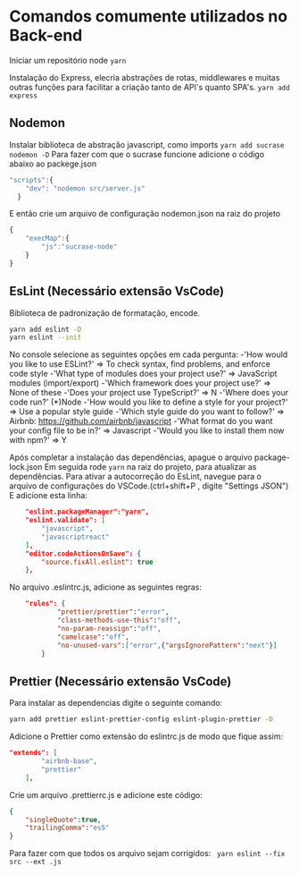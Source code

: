 
# Comandos comumente utilizados no Back-end

Iniciar um repositório node
```yarn```

Instalação do Express, elecria abstrações de rotas, middlewares e muitas outras funções para facilitar a criação tanto de API's quanto SPA's.
```yarn add express```

## Nodemon

Instalar biblioteca de abstração javascript, como imports
```yarn add sucrase nodemon -D```
Para fazer com que o sucrase funcione adicione o código abaixo ao packege.json

```javascript
"scripts":{
    "dev": "nodemon src/server.js"
  }
```

E então crie um arquivo de configuração nodemon.json na raiz do projeto

```javascript
{
    "execMap":{
        "js":"sucrase-node"
    }
}
```

## EsLint (Necessário extensão VsCode)

Biblioteca de padronização de formatação, encode.

```bash
yarn add eslint -D
yarn eslint --init
```

No console selecione as seguintes opções em cada pergunta:
-'How would you like to use ESLint?' => To check syntax, find problems, and enforce code style
-'What type of modules does your project use?' => JavaScript modules (import/export)
-'Which framework does your project use?' => None of these
-'Does your project use TypeScript?' => N
-'Where does your code run?' (*)Node
-'How would you like to define a style for your project?' => Use a popular style guide
-'Which style guide do you want to follow?' => Airbnb: <https://github.com/airbnb/javascript>
-'What format do you want your config file to be in?' => Javascript
-'Would you like to install them now with npm?' => Y

Após completar a instalação das dependências, apague o arquivo package-lock.json
Em seguida rode `yarn` na raiz do projeto, para atualizar as dependências.
Para ativar a autocorreção do EsLint, navegue para o arquivo de configurações do VSCode.(ctrl+shift+P , digite "Settings JSON")
E adicione esta linha:

```json
    "eslint.packageManager":"yarn",
    "eslint.validate": [
        "javascript",
        "javascriptreact"
    ],
    "editor.codeActionsOnSave": {
        "source.fixAll.eslint": true
    },
```

No arquivo .eslintrc.js, adicione as seguintes regras:

```json
    "rules": {
            "prettier/prettier":"error",
            "class-methods-use-this":"off",
            "no-param-reassign":"off",
            "camelcase":"off",
            "no-unused-vars":["error",{"argsIgnorePattern":"next"}]
        }
```

## Prettier (Necessário extensão VsCode)

Para instalar as dependencias digite o seguinte comando:

```bash
yarn add prettier eslint-prettier-config eslint-plugin-prettier -D
```

Adicione o Prettier como extensão do eslintrc.js de modo que fique assim:

```json
"extends": [
        "airbnb-base",
        "prettier"
    ],
```

Crie um arquivo .prettierrc.js e adicione este código:

```json
{
    "singleQuote":true,
    "trailingComma":"es5"
}
```

Para fazer com que todos os arquivo sejam corrigidos:
``` yarn eslint --fix src --ext .js```
